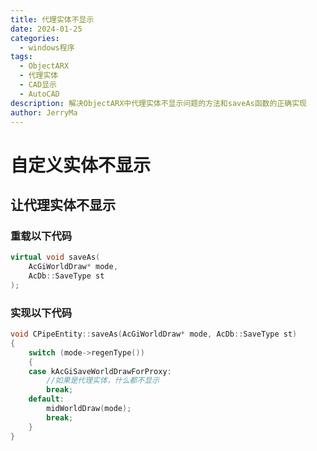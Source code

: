 ```yaml
---
title: 代理实体不显示
date: 2024-01-25
categories:
  - windows程序
tags:
  - ObjectARX
  - 代理实体
  - CAD显示
  - AutoCAD
description: 解决ObjectARX中代理实体不显示问题的方法和saveAs函数的正确实现
author: JerryMa
---
```


# 自定义实体不显示

## 让代理实体不显示

### 重载以下代码

```cpp
virtual void saveAs(
    AcGiWorldDraw* mode,
    AcDb::SaveType st
);
```

### 实现以下代码

```cpp
void CPipeEntity::saveAs(AcGiWorldDraw* mode, AcDb::SaveType st)
{
    switch (mode->regenType())
    {
    case kAcGiSaveWorldDrawForProxy:
        //如果是代理实体，什么都不显示
        break;
    default:
        midWorldDraw(mode);
        break;
    }
}
```



